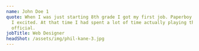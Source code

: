 ```yaml
---
name: John Doe 1
quote: When I was just starting 8th grade I got my first job. Paperboy! Boy, was
  I excited. At that time I had spent a lot of time actually playing the video
  official.
jobTitle: Web Designer
headShot: /assets/img/phil-kane-3.jpg
---
```

